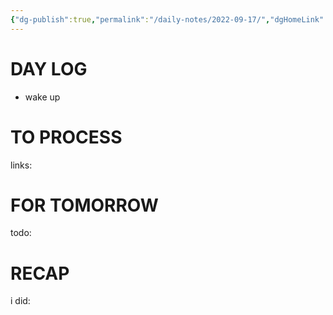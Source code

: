 ```yaml
---
{"dg-publish":true,"permalink":"/daily-notes/2022-09-17/","dgHomeLink":true,"dgPassFrontmatter":false}
---
```



# DAY LOG
- wake up
# TO PROCESS
links:
# FOR TOMORROW
todo:
# RECAP
i did:


